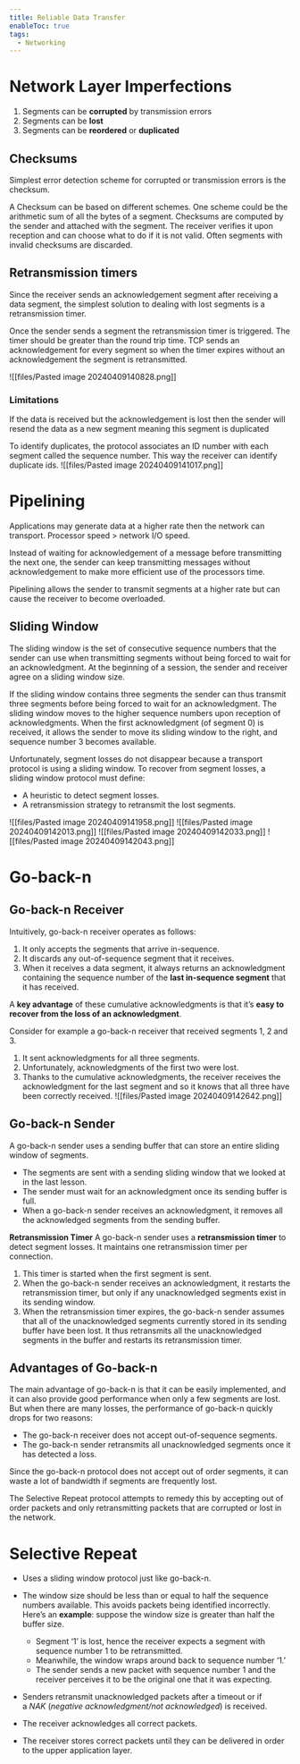 ```yaml
---
title: Reliable Data Transfer
enableToc: true
tags:
  - Networking
---
```

# Network Layer Imperfections
1. Segments can be **corrupted** by transmission errors
2. Segments can be **lost**
3. Segments can be **reordered** or **duplicated**

## Checksums
Simplest error detection scheme for corrupted or transmission errors is the checksum.

A Checksum can be based on different schemes. One scheme could be the arithmetic sum of all the bytes of a segment. Checksums are computed by the sender and attached with the segment. The receiver verifies it upon reception and can choose what to do if it is not valid. Often segments with invalid checksums are discarded. 

## Retransmission timers
Since the receiver sends an acknowledgement segment after receiving a data segment, the simplest solution to dealing with lost segments is a retransmission timer.

Once the sender sends a segment the retransmission timer is triggered. The timer should be greater than the round trip time. TCP sends an acknowledgement for every segment  so when the timer expires without an acknowledgement the segment is retransmitted.

![[files/Pasted image 20240409140828.png]]
### Limitations
If the data is received but the acknowledgement is lost then the sender will resend the data as a new segment meaning this segment is duplicated

To identify duplicates, the protocol associates an ID number with each segment called the sequence number. This way the receiver can identify duplicate ids.
![[files/Pasted image 20240409141017.png]]

# Pipelining
Applications may generate data at a higher rate then the network can transport. Processor speed > network I/O speed. 

Instead of waiting for acknowledgement of a message before transmitting the next one, the sender can keep transmitting messages without acknowledgement to make more efficient use of the processors time. 

Pipelining allows the sender to transmit segments at a higher rate but can cause the receiver to become overloaded.

## Sliding Window
The sliding window is the set of consecutive sequence numbers that the sender can use when transmitting segments without being forced to wait for an acknowledgment. At the beginning of a session, the sender and receiver agree on a sliding window size.

If the sliding window contains three segments the sender can thus transmit three segments before being forced to wait for an acknowledgment. The sliding window moves to the higher sequence numbers upon reception of acknowledgments. When the first acknowledgment (of segment 0) is received, it allows the sender to move its sliding window to the right, and sequence number 3 becomes available.

Unfortunately, segment losses do not disappear because a transport protocol is using a sliding window. To recover from segment losses, a sliding window protocol must define:

- A heuristic to detect segment losses.
- A retransmission strategy to retransmit the lost segments.


![[files/Pasted image 20240409141958.png]]
![[files/Pasted image 20240409142013.png]]
![[files/Pasted image 20240409142033.png]]
![[files/Pasted image 20240409142043.png]]

# Go-back-n
## Go-back-n Receiver
Intuitively, go-back-n receiver operates as follows:
1. It only accepts the segments that arrive in-sequence.
2. It discards any out-of-sequence segment that it receives.
3. When it receives a data segment, it always returns an acknowledgment containing the sequence number of the **last in-sequence segment** that it has received.

A **key advantage** of these cumulative acknowledgments is that it’s **easy to recover from the loss of an acknowledgment**.

Consider for example a go-back-n receiver that received segments 1, 2 and 3.
1. It sent acknowledgments for all three segments.
2. Unfortunately, acknowledgments of the first two were lost.
3. Thanks to the cumulative acknowledgments, the receiver receives the acknowledgment for the last segment and so it knows that all three have been correctly received.
![[files/Pasted image 20240409142642.png]]

## Go-back-n Sender
A go-back-n sender uses a sending buffer that can store an entire sliding window of segments.

- The segments are sent with a sending sliding window that we looked at in the last lesson.
- The sender must wait for an acknowledgment once its sending buffer is full.
- When a go-back-n sender receives an acknowledgment, it removes all the acknowledged segments from the sending buffer.

**Retransmission Timer**
A go-back-n sender uses a **retransmission timer** to detect segment losses. 
It maintains one retransmission timer per connection.

1. This timer is started when the first segment is sent.
2. When the go-back-n sender receives an acknowledgment, it restarts the retransmission timer, but only if any unacknowledged segments exist in its sending window.
3. When the retransmission timer expires, the go-back-n sender assumes that all of the unacknowledged segments currently stored in its sending buffer have been lost. It thus retransmits all the unacknowledged segments in the buffer and restarts its retransmission timer.

## Advantages of Go-back-n

The main advantage of go-back-n is that it can be easily implemented, and it can also provide good performance when only a few segments are lost. But when there are many losses, the performance of go-back-n quickly drops for two reasons:

- The go-back-n receiver does not accept out-of-sequence segments.
- The go-back-n sender retransmits all unacknowledged segments once it has detected a loss.

Since the go-back-n protocol does not accept out of order segments, it can waste a lot of bandwidth if segments are frequently lost.

The Selective Repeat protocol attempts to remedy this by accepting out of order packets and only retransmitting packets that are corrupted or lost in the network.

# Selective Repeat
- Uses a sliding window protocol just like go-back-n.
- The window size should be less than or equal to half the sequence numbers available. This avoids packets being identified incorrectly. Here’s an **example**: suppose the window size is greater than half the buffer size.
    - Segment ‘1’ is lost, hence the receiver expects a segment with sequence number 1 to be retransmitted.
    - Meanwhile, the window wraps around back to sequence number ‘1.’
    - The sender sends a new packet with sequence number 1 and the receiver perceives it to be the original one that it was expecting.
    
- Senders retransmit unacknowledged packets after a timeout or if a _NAK_ (_negative acknowledgment/not acknowledged_) is received.
- The receiver acknowledges all correct packets.
- The receiver stores correct packets until they can be delivered in order to the upper application layer.